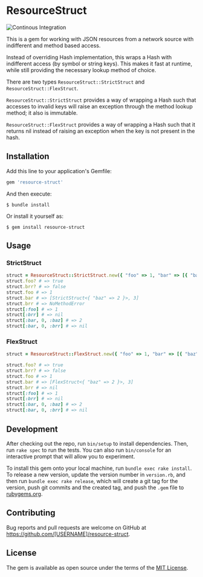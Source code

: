 # ResourceStruct

![Continous Integration](https://github.com/AlexRiedler/resource-struct/actions/workflows/default.yml/badge.svg)

This is a gem for working with JSON resources from a network source with indifferent and method based access.

Instead of overriding Hash implementation, this wraps a Hash with indifferent access (by symbol or string keys).
This makes it fast at runtime, while still providing the necessary lookup method of choice.

There are two types `ResourceStruct::StrictStruct` and `ResourceStruct::FlexStruct`.

`ResourceStruct::StrictStruct` provides a way of wrapping a Hash such that accesses to invalid keys will raise an exception through the method lookup method; it also is immutable.

`ResourceStruct::FlexStruct` provides a way of wrapping a Hash such that it returns nil instead of raising an exception when the key is not present in the hash.

## Installation

Add this line to your application's Gemfile:

```ruby
gem 'resource-struct'
```

And then execute:

    $ bundle install

Or install it yourself as:

    $ gem install resource-struct

## Usage

### StrictStruct

```ruby
struct = ResourceStruct::StrictStruct.new({ "foo" => 1, "bar" => [{ "baz" => 2 }, 3] })
struct.foo? # => true
struct.brr? # => false
struct.foo # => 1
struct.bar # => [StrictStruct<{ "baz" => 2 }>, 3]
struct.brr # => NoMethodError
struct[:foo] # => 1
struct[:brr] # => nil
struct[:bar, 0, :baz] # => 2
struct[:bar, 0, :brr] # => nil
```

### FlexStruct

```ruby
struct = ResourceStruct::FlexStruct.new({ "foo" => 1, "bar" => [{ "baz" => 2 }, 3] })

struct.foo? # => true
struct.brr? # => false
struct.foo # => 1
struct.bar # => [FlexStruct<{ "baz" => 2 }>, 3]
struct.brr # => nil
struct[:foo] # => 1
struct[:brr] # => nil
struct[:bar, 0, :baz] # => 2
struct[:bar, 0, :brr] # => nil
```


## Development

After checking out the repo, run `bin/setup` to install dependencies. Then, run `rake spec` to run the tests. You can also run `bin/console` for an interactive prompt that will allow you to experiment.

To install this gem onto your local machine, run `bundle exec rake install`. To release a new version, update the version number in `version.rb`, and then run `bundle exec rake release`, which will create a git tag for the version, push git commits and the created tag, and push the `.gem` file to [rubygems.org](https://rubygems.org).

## Contributing

Bug reports and pull requests are welcome on GitHub at https://github.com/[USERNAME]/resource-struct.

## License

The gem is available as open source under the terms of the [MIT License](https://opensource.org/licenses/MIT).
